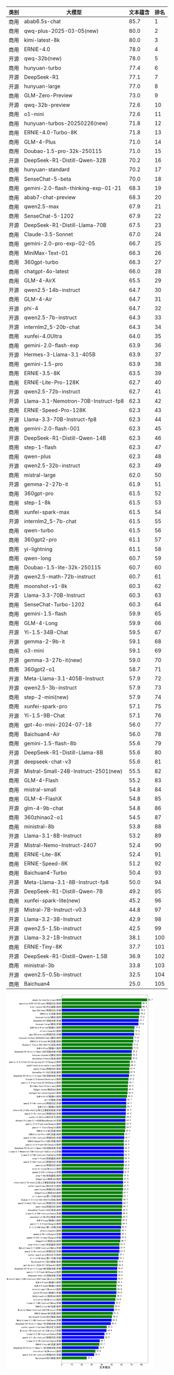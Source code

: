 
| 类别 | 大模型                         | 文本蕴含 | 排名 |
|-----|------------------------------|---------|----|
|商用|abab6.5s-chat|85.7|1|
|商用|qwq-plus-2025-03-05(new)|80.0|2|
|商用|kimi-latest-8k|80.0|3|
|商用|ERNIE-4.0|78.0|4|
|开源|qwq-32b(new)|78.0|5|
|商用|hunyuan-turbo|77.4|6|
|开源|DeepSeek-R1|77.1|7|
|开源|hunyuan-large|77.0|8|
|商用|GLM-Zero-Preview|73.0|9|
|开源|qwq-32b-preview|72.6|10|
|商用|o1-mini|72.6|11|
|商用|hunyuan-turbos-20250226(new)|71.8|12|
|商用|ERNIE-4.0-Turbo-8K|71.8|13|
|商用|GLM-4-Plus|71.0|14|
|商用|Doubao-1.5-pro-32k-250115|71.0|15|
|开源|DeepSeek-R1-Distill-Qwen-32B|70.2|16|
|商用|hunyuan-standard|70.2|17|
|商用|SenseChat-5-beta|70.0|18|
|商用|gemini-2.0-flash-thinking-exp-01-21|68.3|19|
|商用|abab7-chat-preview|68.3|20|
|商用|qwen2.5-max|67.9|21|
|商用|SenseChat-5-1202|67.9|22|
|开源|DeepSeek-R1-Distill-Llama-70B|67.5|23|
|商用|Claude-3.5-Sonnet|67.0|24|
|商用|gemini-2.0-pro-exp-02-05|66.7|25|
|商用|MiniMax-Text-01|66.3|26|
|商用|360gpt-turbo|66.3|27|
|商用|chatgpt-4o-latest|66.0|28|
|商用|GLM-4-AirX|65.5|29|
|开源|qwen2.5-14b-instruct|64.7|30|
|商用|GLM-4-Air|64.7|31|
|开源|phi-4|64.7|32|
|开源|qwen2.5-7b-instruct|64.3|33|
|开源|internlm2_5-20b-chat|64.3|34|
|商用|xunfei-4.0Ultra|64.0|35|
|商用|gemini-2.0-flash-exp|63.9|36|
|开源|Hermes-3-Llama-3.1-405B|63.9|37|
|商用|gemini-1.5-pro|63.9|38|
|商用|ERNIE-3.5-8K|63.5|39|
|商用|ERNIE-Lite-Pro-128K|62.7|40|
|开源|qwen2.5-72b-instruct|62.7|41|
|开源|Llama-3.1-Nemotron-70B-Instruct-fp8|62.3|42|
|商用|ERNIE-Speed-Pro-128K|62.3|43|
|开源|Llama-3.3-70B-Instruct-fp8|62.3|44|
|商用|gemini-2.0-flash-001|62.3|45|
|开源|DeepSeek-R1-Distill-Qwen-14B|62.3|46|
|商用|step-1-flash|62.3|47|
|商用|qwen-plus|62.3|48|
|开源|qwen2.5-32b-instruct|62.3|49|
|商用|mistral-large|62.0|50|
|开源|gemma-2-27b-it|61.9|51|
|商用|360gpt-pro|61.5|52|
|商用|step-1-8k|61.5|53|
|商用|xunfei-spark-max|61.5|54|
|开源|internlm2_5-7b-chat|61.5|55|
|商用|qwen-turbo|61.5|56|
|商用|360gpt2-pro|61.1|57|
|商用|yi-lightning|61.1|58|
|商用|qwen-long|60.7|59|
|商用|Doubao-1.5-lite-32k-250115|60.7|60|
|开源|qwen2.5-math-72b-instruct|60.7|61|
|商用|moonshot-v1-8k|60.3|62|
|开源|Llama-3.3-70B-Instruct|60.3|63|
|商用|SenseChat-Turbo-1202|60.3|64|
|商用|gemini-1.5-flash|59.9|65|
|商用|GLM-4-Long|59.9|66|
|开源|Yi-1.5-34B-Chat|59.5|67|
|开源|gemma-2-9b-it|59.1|68|
|商用|o3-mini|59.1|69|
|开源|gemma-3-27b-it(new)|59.0|70|
|商用|360gpt2-o1|58.7|71|
|开源|Meta-Llama-3.1-405B-Instruct|57.9|72|
|开源|qwen2.5-3b-instruct|57.9|73|
|商用|step-2-mini(new)|57.9|74|
|商用|xunfei-spark-pro|57.1|75|
|开源|Yi-1.5-9B-Chat|57.1|76|
|商用|gpt-4o-mini-2024-07-18|56.0|77|
|商用|Baichuan4-Air|56.0|78|
|商用|gemini-1.5-flash-8b|55.6|79|
|开源|DeepSeek-R1-Distill-Llama-8B|55.6|80|
|开源|deepseek-chat-v3|55.6|81|
|开源|Mistral-Small-24B-Instruct-2501(new)|55.5|82|
|商用|GLM-4-Flash|55.2|83|
|商用|mistral-small|54.8|84|
|商用|GLM-4-FlashX|54.8|85|
|开源|glm-4-9b-chat|54.8|86|
|商用|360zhinao2-o1|54.5|87|
|商用|ministral-8b|53.8|88|
|开源|Llama-3.1-8B-Instruct|53.2|89|
|开源|Mistral-Nemo-Instruct-2407|52.4|90|
|商用|ERNIE-Lite-8K|52.4|91|
|商用|ERNIE-Speed-8K|51.2|92|
|商用|Baichuan4-Turbo|50.4|93|
|开源|Meta-Llama-3.1-8B-Instruct-fp8|50.0|94|
|开源|DeepSeek-R1-Distill-Qwen-7B|49.2|95|
|商用|xunfei-spark-lite(new)|45.2|96|
|开源|Mistral-7B-Instruct-v0.3|44.8|97|
|开源|Llama-3.2-3B-Instruct|42.9|98|
|开源|qwen2.5-1.5b-instruct|42.5|99|
|开源|Llama-3.2-1B-Instruct|38.1|100|
|商用|ERNIE-Tiny-8K|37.7|101|
|开源|DeepSeek-R1-Distill-Qwen-1.5B|36.9|102|
|商用|ministral-3b|33.8|103|
|开源|qwen2.5-0.5b-instruct|32.5|104|
|商用|Baichuan4|25.0|105|


![lin](../pic/文本蕴含.png)
